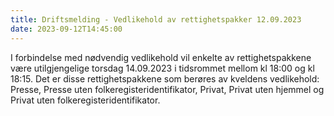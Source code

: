 ```yaml
---
title: Driftsmelding - Vedlikehold av rettighetspakker 12.09.2023
date: 2023-09-12T14:45:00
---
```


I forbindelse med nødvendig vedlikehold vil enkelte av rettighetspakkene være utilgjengelige torsdag 14.09.2023 i tidsrommet mellom kl 18:00 og kl 18:15.
Det er disse rettighetspakkene som berøres av kveldens vedlikehold:
Presse, Presse uten folkeregisteridentifikator, Privat, Privat uten hjemmel og Privat uten folkeregisteridentifikator.
